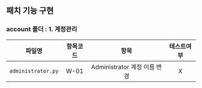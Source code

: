 ## 패치 기능 구현 
### account 폴더 : 1. 계정관리
|파일명|항목코드|항목|테스트여부|
|:------:|:------:|:---:|:---:|
|`administrator.py`|W-01|Administrator 계정 이름 변경|X|
